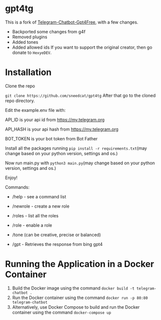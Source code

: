 # gpt4tg
This is a fork of [Telegram-Chatbot-Gpt4Free](https://github.com/HexyeDEV/Telegram-Chatbot-Gpt4Free.git), with a few changes.
- Backported some changes from g4f
- Removed plugins
- Added tones
- Added allowed ids
If you want to support the original creator, then go donate to `HexyeDEV`.

# Installation
Clone the repo

```git clone https://github.com/sneedcat/gpt4tg```
After that go to the cloned repo directory.

Edit the example.env file with:

API_ID is your api id from https://my.telegram.org

API_HASH is your api hash from https://my.telegram.org

BOT_TOKEN is your bot token from Bot Father

Install all the packages running ```pip install -r requirements.txt```(may change based on your python version, settings and os.)

Now run main.py with ```python3 main.py```(may change based on your python version, settings and os.)

Enjoy!

Commands:

- /help - see a command list

- /newrole <Role Name> <Role Info> - create a new role

- /roles - list all the roles

- /role <Role Name> - enable a role

- /tone <Tone Name> (can be creative, precise or balanced)

- /gpt - Retrieves the response from bing gpt4

# Running the Application in a Docker Container

1. Build the Docker image using the command `docker build -t telegram-chatbot .`
2. Run the Docker container using the command `docker run -p 80:80 telegram-chatbot`
3. Alternatively, use Docker Compose to build and run the Docker container using the command `docker-compose up`
